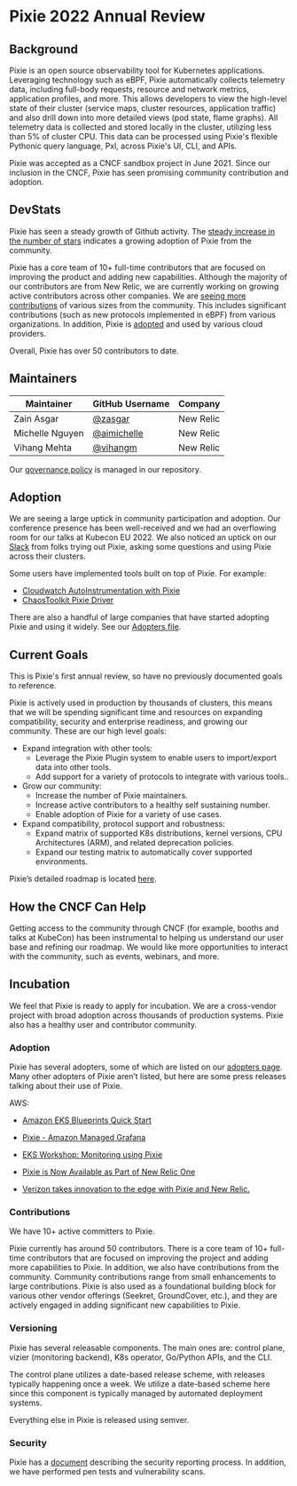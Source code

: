 # Pixie 2022 Annual Review

## Background

Pixie is an open source observability tool for Kubernetes applications. Leveraging technology such as eBPF, Pixie automatically collects telemetry data, including full-body requests, resource and network metrics, application profiles, and more. This allows developers to view the high-level state of their cluster (service maps, cluster resources, application traffic) and also drill down into more detailed views (pod state, flame graphs). All telemetry data is collected and stored locally in the cluster, utilizing less than 5% of cluster CPU. This data can be processed using Pixie's flexible Pythonic query language, Pxl, across Pixie's UI, CLI, and APIs. 

Pixie was accepted as a CNCF sandbox project in June 2021. Since our inclusion in the CNCF, Pixie has seen promising community contribution and adoption.

## DevStats

Pixie has seen a steady growth of Github activity. The [steady increase in the number of stars](https://pixie.devstats.cncf.io/d/3/stars-and-forks-by-repository?orgId=1&from=now-1y&to=now) indicates a growing adoption of Pixie from the community.

Pixie has a core team of 10+ full-time contributors that are focused on improving the product and adding new capabilities. Although the majority of our contributors are from New Relic, we are currently working on growing active contributors across other companies. We are [seeing more contributions](https://pixie.devstats.cncf.io/d/74/contributions-chart?orgId=1&var-period=d7&var-metric=contributions&from=now-1y&to=now) of various sizes from the community. This includes significant contributions (such as new protocols implemented in eBPF) from various organizations. In addition, Pixie is [adopted](https://github.com/pixie-io/pixie/blob/main/ADOPTERS.md) and used by various cloud providers.
 
Overall, Pixie has over 50 contributors to date. 

## Maintainers

| Maintainer       | GitHub Username                               | Company     |
| ---------------- | --------------------------------------------- | ----------- |
| Zain Asgar       | [@zasgar](https://github.com/zasgar)          | New Relic   |
| Michelle Nguyen  | [@aimichelle](https://github.com/aimichelle)  | New Relic   |
| Vihang Mehta     | [@vihangm](https://github.com/vihangm)        | New Relic   |

Our [governance policy](https://github.com/pixie-io/pixie/blob/main/GOVERNANCE.md) is managed in our repository.

## Adoption
 
We are seeing a large uptick in community participation and adoption. Our conference presence has been well-received and we had an overflowing room for our talks at Kubecon EU 2022. 
We also noticed an uptick on our [Slack](https://slackin.px.dev/) from folks trying out Pixie, asking some questions and using Pixie across their clusters.
 
Some users have implemented tools built on top of Pixie. For example:

- [Cloudwatch AutoInstrumentation with Pixie](https://github.com/anshrma/pixie-autoinstrumentation-with-cloudwatch) 
- [ChaosToolkit Pixie Driver](https://chaostoolkit.org/drivers/pixie/)
 
There are also a handful of large companies that have started adopting Pixie and using it widely. See our [Adopters file](https://github.com/pixie-io/pixie/blob/main/ADOPTERS.md).

## Current Goals

This is Pixie's first annual review, so have no previously documented goals to reference.

Pixie is actively used in production by thousands of clusters, this means that we will be spending significant time and resources on expanding compatibility, security and enterprise readiness, and growing our community. These are our high level goals:
 
- Expand integration with other tools:
  - Leverage the Pixie Plugin system to enable users to import/export data into other tools.
  - Add support for a variety of protocols to integrate with various tools..
- Grow our community:
  - Increase the number of Pixie maintainers.
  - Increase active contributors to a healthy self sustaining number.
  - Enable adoption of Pixie for a variety of use cases.
- Expand compatibility, protocol support and robustness:
  - Expand matrix of supported K8s distributions, kernel versions, CPU Architectures (ARM), and related deprecation policies.
  - Expand our testing matrix to automatically cover supported environments. 
 
Pixie’s detailed roadmap is located [here](https://docs.google.com/spreadsheets/d/1tS9BxGaiu8P2Iq-ucxhicyteOH2hjVDRR80jCrsBANw/edit#gid=0).

## How the CNCF Can Help

Getting access to the community through CNCF (for example, booths and talks at KubeCon) has been instrumental to helping us understand our user base and refining our roadmap. We would like more opportunities to interact with the community, such as events, webinars, and more.

## Incubation 

We feel that Pixie is ready to apply for incubation. We are a cross-vendor project with broad adoption across thousands of production systems. Pixie also has a healthy user and contributor community. 

### Adoption

Pixie has several adopters, some of which are listed on our [adopters page](https://github.com/pixie-io/pixie/blob/main/ADOPTERS.md). Many other adopters of Pixie aren’t listed, but here are some press releases talking about their use of Pixie.
  
AWS:

- [Amazon EKS Blueprints Quick Start](https://aws-quickstart.github.io/cdk-eks-blueprints/addons/pixie/)
- [Pixie - Amazon Managed Grafana](https://docs.aws.amazon.com/grafana/latest/userguide/ds-pixie.html) 
- [EKS Workshop: Monitoring using Pixie](https://www.eksworkshop.com/intermediate/241_pixie/)

- [Pixie is Now Available as Part of New Relic One](https://newrelic.com/blog/how-to-relic/kubernetes-monitoring-pixie-ga)
- [Verizon takes innovation to the edge with Pixie and New Relic.](https://newrelic.com/customers/verizon?utm_campaign=PostBeyond&utm_source=Twitter&utm_medium=%23362600&utm_term=Verizon)

### Contributions

We have 10+ active committers to Pixie.

Pixie currently has around 50 contributors. There is a core team of 10+ full-time contributors that are focused on improving the project and adding more capabilities to Pixie. In addition, we also have contributions from the community. Community contributions range from small enhancements to large contributions. Pixie is also used as a foundational building block for various other vendor offerings (Seekret, GroundCover, etc.), and they are actively engaged in adding significant new capabilities to Pixie.

### Versioning

Pixie has several releasable components. The main ones are: control plane, vizier (monitoring backend), K8s operator, Go/Python APIs, and the CLI. 
 
The control plane utilizes a date-based release scheme, with releases typically happening once a week. We utilize a date-based scheme here since this component is typically managed by automated deployment systems. 
 
Everything else in Pixie is released using semver.

### Security

Pixie has a [document](https://github.com/pixie-io/pixie/blob/main/SECURITY.md) describing the security reporting process. In addition, we have performed pen tests and vulnerability scans.



